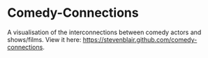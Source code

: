 Comedy-Connections
==================

A visualisation of the interconnections between comedy actors and shows/films. View it here: <a href="http://stevenblair.github.com/comedy-connections">https://stevenblair.github.com/comedy-connections</a>.